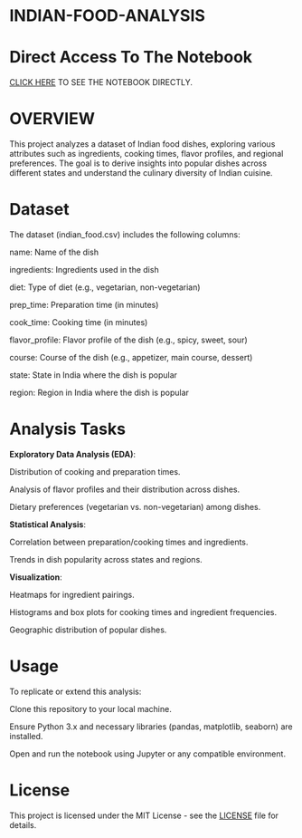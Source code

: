 # INDIAN-FOOD-ANALYSIS

# Direct Access To The Notebook
[CLICK HERE]() TO SEE THE NOTEBOOK DIRECTLY.

# OVERVIEW
 This project analyzes a dataset of Indian food dishes, exploring various attributes such as ingredients, cooking times, flavor profiles, and regional preferences. The goal is to derive insights into popular dishes across different states and understand the culinary diversity of Indian cuisine.

# Dataset
The dataset (indian_food.csv) includes the following columns:

name:  Name of the dish

ingredients:  Ingredients used in the dish

diet:  Type of diet (e.g., vegetarian, non-vegetarian)

prep_time:  Preparation time (in minutes)

cook_time:  Cooking time (in minutes)

flavor_profile:  Flavor profile of the dish (e.g., spicy, sweet, sour)

course:  Course of the dish (e.g., appetizer, main course, dessert)

state:  State in India where the dish is popular

region:  Region in India where the dish is popular


# Analysis Tasks
**Exploratory Data Analysis (EDA)**:

Distribution of cooking and preparation times.

Analysis of flavor profiles and their distribution across dishes.

Dietary preferences (vegetarian vs. non-vegetarian) among dishes.

**Statistical Analysis**:

Correlation between preparation/cooking times and ingredients.

Trends in dish popularity across states and regions.

**Visualization**:

Heatmaps for ingredient pairings.

Histograms and box plots for cooking times and ingredient frequencies.

Geographic distribution of popular dishes.

# Usage
To replicate or extend this analysis:

Clone this repository to your local machine.

Ensure Python 3.x and necessary libraries (pandas, matplotlib, seaborn) are installed.

Open and run the notebook using Jupyter or any compatible environment.

# License
This project is licensed under the MIT License - see the [LICENSE]() file for details.
